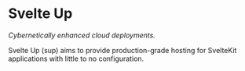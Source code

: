 # Svelte Up

_Cybernetically enhanced cloud deployments._

Svelte Up (sup) aims to provide production-grade hosting for SvelteKit applications with little to no configuration.
